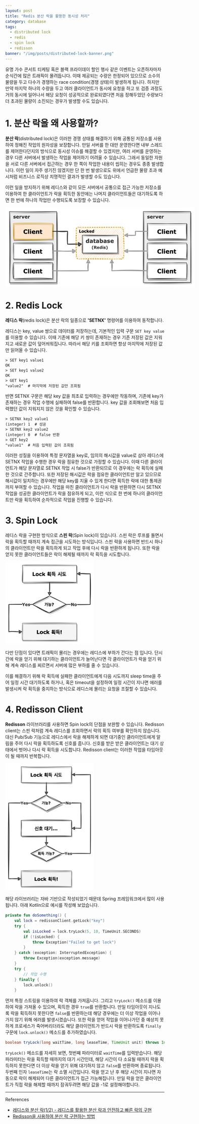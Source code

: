 ```yaml
---
layout: post
title: "Redis 분산 락을 활용한 동시성 처리"
category: database
tags:
  - distributed lock
  - redis
  - spin lock
  - redisson
banner: "/img/posts/distributed-lock-banner.png"
---
```


유명 가수 콘서트 티케팅 혹은 블랙 프라이데이 할인 행사 같은 이벤트는 오픈하자마자 순식간에 많은 트래픽이 몰려듭니다.
이때 제공되는 수량은 한정되어 있으므로 소수의 물량을 두고 다수가 경쟁하는 race condition(경쟁 상태)이 발생하게 됩니다.
하지만 만약 마지막 하나의 수량을 두고 여러 클라이언트가 동시에 요청을 하고 또 검증 과정도 거의 동시에 일어나서 해당 요청이 성공적으로 완료되였다면 처음 정해두었던 수량보다 더 초과된 물량이 소진되는 경우가 발생할 수도 있습니다.

# 1. 분산 락을 왜 사용할까?

**분산 락**(distributed lock)은 이러한 경쟁 상태를 해결하기 위해 공통된 저장소를 사용하여 정해진 작업의 원자성을 보장합니다.
만일 서버를 한 대만 운영한다면 내부 스레드를 제어한다던지의 방식으로 동시성 이슈를 해결할 수 있겠지만,
여러 서버를 운영하는 경우 다른 서버에서 발생하는 작업을 제어하기 어려울 수 있습니다.
그래서 동일한 자원을 서로 다른 서버에서 접근하는 경우 한 쪽이 작업한 내용이 씹히는 경우도 종종 발생합니다.
이런 일이 자주 생기진 않겠지만 단 한 번 발생으로도 위에서 언급한 물량 초과 예시처럼 비즈니스 로직상 치명적인 결과가 발생할 수도 있습니다.

이런 일을 방지하기 위해 레디스와 같이 모든 서버에서 공통으로 접근 가능한 저장소를 이용하여 한 클라이언트가 락을 획득한 동안에는 나머지 클라이언트들은 대기하도록 하면 한 번에 하나의 작업만 수행되도록 보장할 수 있습니다.

<img src="/img/posts/distributed-lock-diagram.png" style="max-width:600px"/>

# 2. Redis Lock

**레디스 락**(redis lock)은 분산 락의 일종으로 **'SETNX'** 명령어를 이용하여 동작합니다.

레디스는 key, value 쌍으로 데이터를 저장하는데, 기본적인 입력 구문 `SET key value`를 이용할 수 있습니다.
이때 기존에 해당 키 쌍이 존재하는 경우 기존 저장된 값은 지워지고 새로운 값이 덮어씌워집니다.
따라서 해당 키를 조회하면 항상 마지막에 저장된 값만 읽어올 수 있습니다.

```shell
> SET key1 value1
OK
> SET key1 value2
OK
> GET key1
"value2"  # 마지막에 저장된 값만 조회됨
```

반면 SETNX 구문은 해당 key 값을 최초로 입력하는 경우에만 작동하며,
기존에 key가 존재하는 경우 작업 수행에 실패하여 false를 반환합니다.
key 값을 조회해보면 처음 입력했던 값이 지워지지 않은 것을 확인할 수 있습니다.

```shell
> SETNX key2 value1
(integer) 1  # 성공
> SETNX key2 value2
(integer) 0  # false 반환
> GET key2
"value1"  # 처음 입력된 값이 조회됨
```

이러한 성질을 이용하여 특정 문자열을 key로, 임의의 해시값을 value로 삼아 레디스에 SETNX 작업을 수행한 경우 락을 점유한 것으로 가정할 수 있습니다.
이때 다른 클라이언트가 해당 문자열로 SETNX 작업 시 false가 반환되므로 이 경우에는 락 획득에 실패한 것으로 간주합니다.
또한 저장된 해시값은 락을 점유한 클라이언트만 알고 있으므로 해시값이 일치하는 경우에만 해당 key를 지울 수 있게 한다면 획득한 락에 대한 통제권까지 부여할 수 있습니다.
작업을 마친 클라이언트가 다시 락을 반환하면 다시 SETNX 작업을 성공한 클라이언트가 락을 점유하게 되고, 이런 식으로 한 번에 하나의 클라이언트만 락을 획득하여 순차적으로 작업을 진행할 수 있습니다.

# 3. Spin Lock

레디스 락을 구현한 방식으로 **스핀 락**(Spin lock)이 있습니다.
스핀 락은 루프를 돌면서 락을 획득할 때까지 계속 접근을 시도하는 방식입니다.
스핀 락을 사용하면 반드시 하나의 클라이언트만 락을 획득하게 되고 작업 후에 다시 락을 반환하게 됩니다.
또한 락을 얻지 못한 클라이언트들은 락이 해제될 때까지 락 획득을 시도합니다.

<img src="/img/posts/distributed-lock-spinlock-flow.png" style="max-width:280px"/>

다만 단점이 있다면 트래픽이 몰리는 경우에는 레디스에 부하가 간다는 점 입니다.
단시간에 락을 얻기 위해 대기하는 클라이언트가 늘어난다면 각 클라이언트가 락을 얻기 위해 계속 레디스를 찌르면서 서버에 많은 부하를 줄 수 있습니다.

이를 해결하기 위해 락 획득에 실패한 클라이언트에게 다음 시도까지 sleep time을 주어 일정 시간 대기하도록 하거나,
혹은 timeout을 설정하여 일정 시간이 지나면 에러를 발생시켜 락 획득을 중지하는 방식으로 레디스에 몰리는 요청을 조절할 수 있습니다.

# 4. Redisson Client

**Redisson** 라이브러리를 사용하면 Spin lock의 단점을 보완할 수 있습니다.
Redisson client는 스핀 락처럼 계속 레디스를 조회하면서 락의 획득 여부를 확인하지 않습니다.
대신 Pub/Sub 기능으로 레디스에서 락을 해제하게 되면 대기중인 클라이언트에게 알림을 주어 다시 락을 획득하도록 신호를 줍니다.
신호를 받은 받은 클라이언트는 대기 상태에서 벗어나 다시 락 획득을 시도합니다.
Redisson client는 이러한 작업을 타임아웃이 될 때까지 반복합니다.

<img src="/img/posts/distributed-lock-redislock-flow.png" style="max-width:280px"/>

해당 라이브러리는 자바 기반으로 작성되었기 때문데 Spring 프레임워크에서 많이 사용됩니다.
아래 Kotlin으로 예시를 작성해 보았습니다.

```kotlin
private fun doSomething() {
    val lock = redissonClient.getLock("key")
    try {
        val isLocked = lock.tryLock(5, 10, TimeUnit.SECONDS)
        if (!isLocked) {
            throw Exception("Failed to get lock")
        }
    } catch (exception: InterruptedException) {
        throw Exception(exception.message)
    }
    try {
        // 작업 수행
    } finally {
        lock.unlock()
    }
```

먼저 특정 스트링을 이용하여 락 객체를 가져옵니다.
그리고 `tryLock()` 메소드를 이용하여 락을 가져올 수 있으며, 획득한 경우 `true`를 반환합니다.
만일 타임아웃이 지나도록 락을 획득하지 못한다면 `false`를 반환하는데 해당 경우에는 더 이상 작업을 이어나가지 않기 위해 에러를 발생시켰습니다.
또한 락을 얻어 작업을 이어나가던 중 예상치 못하게 프로세스가 죽어버리더라도 해당 클라이언트가 반드시 락을 반환하도록 `finally` 구문에 `lock.unlock()` 메소드를 추가하였습니다.

```java
boolean tryLock(long waitTime, long leaseTime, TimeUnit unit) throws InterruptedException;
```

`tryLock()` 메소드를 자세히 보면, 첫번째 파라미터로 `waitTime`를 입력받습니다.
해당 파라미터는 락을 획득할 때까지의 대기 시간인데, 해당 시간이 다 소요될 때까지 락을 획득하지 못한다면 더 이상 락을 얻기 위해 대기하지 않고 `false`를 반환하며 종료됩니다.
두번째 인자 `leaseTime`는 락 소멸 시간입니다.
락을 얻고 난 후 해당 시간이 지나면 자동으로 락이 해제되어 다른 클라이언트가 접근 가능해집니다.
만일 락을 얻은 클라이언트가 직접 락을 해제할 때까지 잠궈두려면 해당 값을 -1로 설정해야합니다.

---

References

- [레디스와 분산 락(1/2) - 레디스를 활용한 분산 락과 안전하고 빠른 락의 구현](https://hyperconnect.github.io/2019/11/15/redis-distributed-lock-1.html)
- [Redisson을 사용하여 분산 락 구현하는 방법](https://www.hides.kr/1090)
